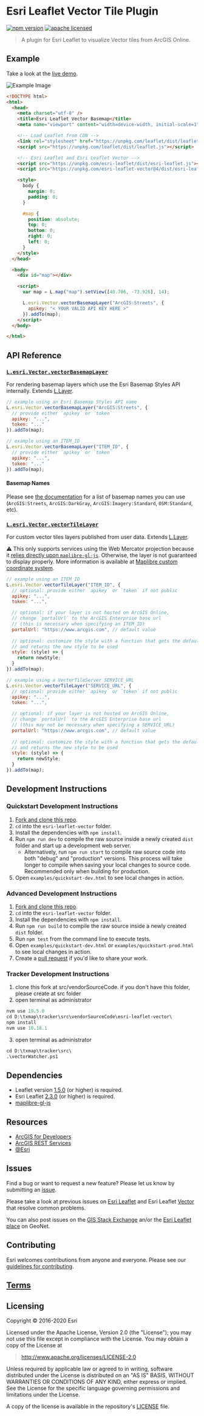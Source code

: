# Esri Leaflet Vector Tile Plugin

[![npm version][npm-img]][npm-url]
[![apache licensed](https://img.shields.io/badge/license-Apache-green.svg?style=flat-square)](https://raw.githubusercontent.com/Esri/esri-leaflet-vector/master/LICENSE)

[npm-img]: https://img.shields.io/npm/v/esri-leaflet-vector.svg?style=flat-square
[npm-url]: https://www.npmjs.com/package/esri-leaflet-vector

> A plugin for Esri Leaflet to visualize Vector tiles from ArcGIS Online.

## Example

Take a look at the [live demo](https://developers.arcgis.com/esri-leaflet/samples/showing-a-basemap/).

![Example Image](example.png)

```html
<!DOCTYPE html>
<html>
  <head>
    <meta charset="utf-8" />
    <title>Esri Leaflet Vector Basemap</title>
    <meta name="viewport" content="width=device-width, initial-scale=1" />

    <!-- Load Leaflet from CDN -->
    <link rel="stylesheet" href="https://unpkg.com/leaflet/dist/leaflet.css" />
    <script src="https://unpkg.com/leaflet/dist/leaflet.js"></script>

    <!-- Esri Leaflet and Esri Leaflet Vector -->
    <script src="https://unpkg.com/esri-leaflet/dist/esri-leaflet.js"></script>
    <script src="https://unpkg.com/esri-leaflet-vector@4/dist/esri-leaflet-vector.js"></script>

    <style>
      body {
        margin: 0;
        padding: 0;
      }

      #map {
        position: absolute;
        top: 0;
        bottom: 0;
        right: 0;
        left: 0;
      }
    </style>
  </head>

  <body>
    <div id="map"></div>

    <script>
      var map = L.map("map").setView([40.706, -73.926], 14);

      L.esri.Vector.vectorBasemapLayer("ArcGIS:Streets", {
        apikey: "< YOUR VALID API KEY HERE >"
      }).addTo(map);
    </script>
  </body>

</html>
```

## API Reference

### [`L.esri.Vector.vectorBasemapLayer`](https://developers.arcgis.com/esri-leaflet/api-reference/layers/vector-basemap/)

For rendering basemap layers which use the Esri Basemap Styles API internally. Extends [L.Layer](https://leafletjs.com/reference#layer).


```javascript
// example using an Esri Basemap Styles API name
L.esri.Vector.vectorBasemapLayer("ArcGIS:Streets", {
  // provide either `apikey` or `token`
  apikey: "...",
  token: "..."
}).addTo(map);
```

```javascript
// example using an ITEM_ID
L.esri.Vector.vectorBasemapLayer("ITEM_ID", {
  // provide either `apikey` or `token`
  apikey: "...",
  token: "..."
}).addTo(map);
```

#### Basemap Names

Please see [the documentation](https://developers.arcgis.com/esri-leaflet/api-reference/layers/vector-basemap/#vector-basemaps) for a list of basemap names you can use (`ArcGIS:Streets`, `ArcGIS:DarkGray`, `ArcGIS:Imagery:Standard`, `OSM:Standard`, etc).

### [`L.esri.Vector.vectorTileLayer`](https://developers.arcgis.com/esri-leaflet/api-reference/layers/vector-layer/)

For custom vector tiles layers published from user data. Extends [L.Layer](https://leafletjs.com/reference#layer).

:warning: This only supports services using the Web Mercator projection because it [relies directly upon `maplibre-gl-js`](#dependencies). Otherwise, the layer is not guaranteed to display properly. More information is available at [Maplibre custom coordinate system](https://roadmap.maplibre.org/c/91-custom-coordinate-system-epsg-non-mercator-projection).

```javascript
// example using an ITEM_ID
L.esri.Vector.vectorTileLayer("ITEM_ID", {
  // optional: provide either `apikey` or `token` if not public
  apikey: "...",
  token: "...",

  // optional: if your layer is not hosted on ArcGIS Online,
  // change `portalUrl` to the ArcGIS Enterprise base url
  // (this is necessary when specifying an ITEM_ID)
  portalUrl: "https://www.arcgis.com", // default value
  
  // optional: customize the style with a function that gets the default style from the service
  // and returns the new style to be used
  style: (style) => {
    return newStyle;
  }
}).addTo(map);
```

```javascript
// example using a VectorTileServer SERVICE_URL
L.esri.Vector.vectorTileLayer("SERVICE_URL", {
  // optional: provide either `apikey` or `token` if not public
  apikey: "...",
  token: "...",

  // optional: if your layer is not hosted on ArcGIS Online,
  // change `portalUrl` to the ArcGIS Enterprise base url
  // (this may not be necessary when specifying a SERVICE_URL)
  portalUrl: "https://www.arcgis.com", // default value
  
  // optional: customize the style with a function that gets the default style from the service
  // and returns the new style to be used
  style: (style) => {
    return newStyle;
  }
}).addTo(map);
```

## Development Instructions

### Quickstart Development Instructions

1. [Fork and clone this repo](https://help.github.com/articles/fork-a-repo).
2. `cd` into the `esri-leaflet-vector` folder.
3. Install the dependencies with `npm install`.
4. Run `npm run dev` to compile the raw source inside a newly created `dist` folder and start up a development web server.
   - Alternatively, run `npm run start` to compile raw source code into both "debug" and "production" versions. This process will take longer to compile when saving your local changes to source code. Recommended only when building for production.
5. Open `examples/quickstart-dev.html` to see local changes in action.

### Advanced Development Instructions

1. [Fork and clone this repo](https://help.github.com/articles/fork-a-repo).
2. `cd` into the `esri-leaflet-vector` folder.
3. Install the dependencies with `npm install`.
4. Run `npm run build` to compile the raw source inside a newly created `dist` folder.
5. Run `npm test` from the command line to execute tests.
6. Open `examples/quickstart-dev.html` or `examples/quickstart-prod.html` to see local changes in action.
7. Create a [pull request](https://help.github.com/articles/creating-a-pull-request) if you'd like to share your work.

### Tracker Development Instructions
1. clone this fork at src/vendorSourceCode. if you don't have this folder, please create at src folder
2. open terminal as administrator
```ps
nvm use 19.5.0
cd D:\txmap\tracker\src\vendorSourceCode\esri-leaflet-vector\
npm install
nvm use 10.18.1
```
3. open terminal as administrator
```ps
cd D:\txmap\tracker\src\
.\vectorWatcher.ps1
```

## Dependencies

- Leaflet version [1.5.0](https://github.com/Leaflet/Leaflet/releases/tag/v1.5.0) (or higher) is required.
- Esri Leaflet [2.3.0](https://github.com/Esri/esri-leaflet/releases/tag/v2.3.0) (or higher) is required.
- [maplibre-gl-js](https://github.com/maplibre/maplibre-gl-js/)

## Resources

- [ArcGIS for Developers](http://developers.arcgis.com)
- [ArcGIS REST Services](http://resources.arcgis.com/en/help/arcgis-rest-api/)
- [@Esri](http://twitter.com/esri)

## Issues

Find a bug or want to request a new feature? Please let us know by submitting an [issue](https://github.com/Esri/esri-leaflet-vector/issues).

Please take a look at previous issues on [Esri Leaflet](https://github.com/Esri/esri-leaflet-vector/issues?labels=FAQ&milestone=&page=1&state=closed) and Esri Leaflet [Vector](https://github.com/Esri/esri-leaflet-vector/issues) that resolve common problems.

You can also post issues on the [GIS Stack Exchange](http://gis.stackexchange.com/questions/ask?tags=esri-leaflet,leaflet) an/or the [Esri Leaflet place](https://geonet.esri.com/discussion/create.jspa?sr=pmenu&containerID=1841&containerType=700&tags=esri-leaflet,leaflet) on GeoNet.

## Contributing

Esri welcomes contributions from anyone and everyone. Please see our [guidelines for contributing](https://github.com/Esri/esri-leaflet/blob/master/CONTRIBUTING.md).

## [Terms](https://github.com/Esri/esri-leaflet#terms)

## Licensing

Copyright &copy; 2016-2020 Esri

Licensed under the Apache License, Version 2.0 (the "License");
you may not use this file except in compliance with the License.
You may obtain a copy of the License at

> http://www.apache.org/licenses/LICENSE-2.0

Unless required by applicable law or agreed to in writing, software
distributed under the License is distributed on an "AS IS" BASIS,
WITHOUT WARRANTIES OR CONDITIONS OF ANY KIND, either express or implied.
See the License for the specific language governing permissions and
limitations under the License.

A copy of the license is available in the repository's [LICENSE](./LICENSE) file.
